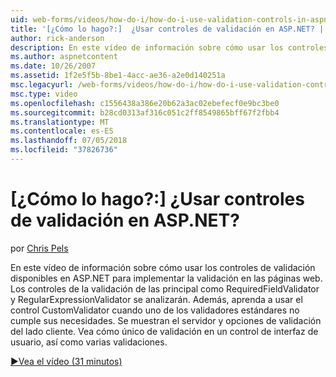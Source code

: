 ```yaml
---
uid: web-forms/videos/how-do-i/how-do-i-use-validation-controls-in-aspnet
title: '[¿Cómo lo hago?:]  ¿Usar controles de validación en ASP.NET? | Microsoft Docs'
author: rick-anderson
description: En este vídeo de información sobre cómo usar los controles de validación disponibles en ASP.NET para implementar la validación en las páginas web. Toda la validación principal controla como...
ms.author: aspnetcontent
ms.date: 10/26/2007
ms.assetid: 1f2e5f5b-8be1-4acc-ae36-a2e0d140251a
msc.legacyurl: /web-forms/videos/how-do-i/how-do-i-use-validation-controls-in-aspnet
msc.type: video
ms.openlocfilehash: c1556438a386e20b62a3ac02ebefecf0e9bc3be0
ms.sourcegitcommit: b28cd0313af316c051c2ff8549865bff67f2fbb4
ms.translationtype: MT
ms.contentlocale: es-ES
ms.lasthandoff: 07/05/2018
ms.locfileid: "37826736"
---
```

<a name="how-do-i--use-validation-controls-in-aspnet"></a>[¿Cómo lo hago?:]  ¿Usar controles de validación en ASP.NET?
====================
por [Chris Pels](https://twitter.com/chrispels)

En este vídeo de información sobre cómo usar los controles de validación disponibles en ASP.NET para implementar la validación en las páginas web. Los controles de la validación de las principal como RequiredFieldValidator y RegularExpressionValidator se analizarán. Además, aprenda a usar el control CustomValidator cuando uno de los validadores estándares no cumple sus necesidades. Se muestran el servidor y opciones de validación del lado cliente. Vea cómo único de validación en un control de interfaz de usuario, así como varias validaciones.

[&#9654;Vea el vídeo (31 minutos)](https://channel9.msdn.com/Blogs/ASP-NET-Site-Videos/how-do-i-use-validation-controls-in-aspnet)
